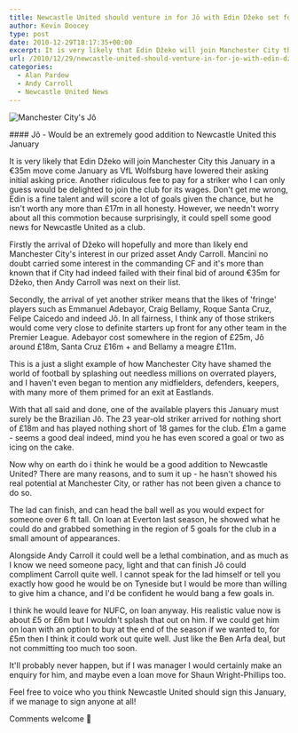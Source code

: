 ```yaml
---
title: Newcastle United should venture in for Jô with Edin Džeko set for January move
author: Kevin Doocey
type: post
date: 2010-12-29T18:17:35+00:00
excerpt: It is very likely that Edin Džeko will join Manchester City this January in a €35m move come January as VfL Wolfsburg have lowered..
url: /2010/12/29/newcastle-united-should-venture-in-for-jo-with-edin-dzeko-set-for-january-move/
categories:
  - Alan Pardew
  - Andy Carroll
  - Newcastle United News
---
```


![Manchester City's Jô](https://www.tynetime.com/wp-content/uploads/2010/12/Jo-003.jpg "Jo_Man_City")

#### Jô - Would be an extremely good addition to Newcastle United this January

It is very likely that Edin Džeko will join Manchester City this January in a €35m move come January as VfL Wolfsburg have lowered their asking initial asking price. Another ridiculous fee to pay for a striker who I can only guess would be delighted to join the club for its wages. Don't get me wrong, Edin is a fine talent and will score a lot of goals given the chance, but he isn't worth any  more than £17m in all honesty. However, we needn't worry about all this commotion because surprisingly, it could spell some good news for Newcastle United as a club.

Firstly the arrival of Džeko will hopefully and more than likely end Manchester City's interest in our prized asset Andy Carroll. Mancini no doubt carried some interest in the commanding CF and it's more than known that if City had indeed failed with their final bid of around €35m for Džeko, then Andy Carroll was next on their list.

Secondly, the arrival of yet another striker means that the likes of 'fringe' players such as Emmanuel Adebayor, Craig Bellamy, Roque Santa Cruz, Felipe Caicedo and indeed Jô. In all fairness, I think any of those strikers would come very close to definite starters up front for any other team in the Premier League. Adebayor cost somewhere in the region of £25m, Jô around £18m, Santa Cruz £16m + and Bellamy a meagre £11m.

This is a just a slight example of how Manchester City have shamed the world of football by splashing out needless millions on overrated players, and I haven't even began to mention any midfielders, defenders, keepers, with many more of them primed for an exit at Eastlands.

With that all said and done, one of the available players this January must surely be the Brazilian Jô. The 23 year-old striker arrived for nothing short of £18m and has played nothing short of 18 games for the club. £1m a game - seems a good deal indeed, mind you he has even scored a goal or two as icing on the cake.

Now why on earth do i think he would be a good addition to Newcastle United? There are many reasons, and to sum it up - he hasn't showed his real potential at Manchester City, or rather has not been given a chance to do so.

The lad can finish, and can head the ball well as you would expect for someone over 6 ft tall. On loan at Everton last season, he showed what he could do and grabbed something in the region of 5 goals for the club in a small amount of appearances.

Alongside Andy Carroll it could well be a lethal combination, and as much as I know we need someone pacy, light and that can finish Jô could compliment Carroll quite well. I cannot speak for the lad himself or tell you exactly how good he would be on Tyneside but I would be more than willing to give him a chance, and I'd be confident he would bang a few goals in.

I think he would leave for NUFC, on loan anyway. His realistic value now is about £5 or £6m but I wouldn't splash that out on him. If we could get him on loan with an option to buy at the end of the season if we wanted to, for £5m then I think it could work out quite well. Just like the Ben Arfa deal, but not committing too much too soon.

It'll probably never happen, but if I was manager I would certainly make an enquiry for him, and maybe even a loan move for Shaun Wright-Phillips too.

Feel free to voice who you think Newcastle United should sign this January, if we manage to sign anyone at all!

Comments welcome 🙂
